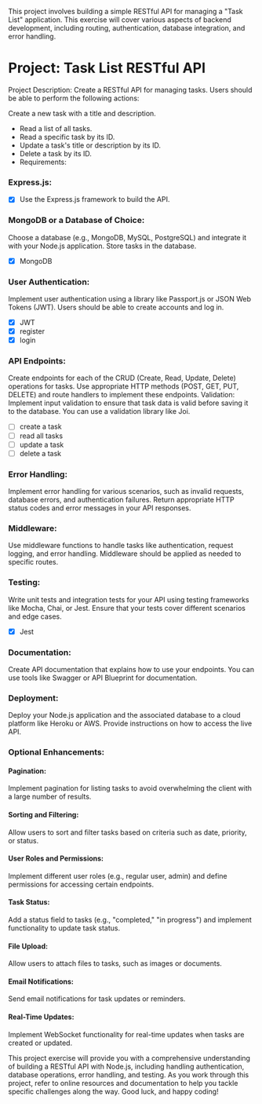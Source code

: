 This project involves building a simple RESTful API for managing a "Task List" application. This exercise will cover various aspects of backend development, including routing, authentication, database integration, and error handling.

# Project: Task List RESTful API

Project Description:
Create a RESTful API for managing tasks. Users should be able to perform the following actions:

Create a new task with a title and description.

- Read a list of all tasks.
- Read a specific task by its ID.
- Update a task's title or description by its ID.
- Delete a task by its ID.
- Requirements:

### Express.js:

- [x] Use the Express.js framework to build the API.

### MongoDB or a Database of Choice:

Choose a database (e.g., MongoDB, MySQL, PostgreSQL) and integrate it with your Node.js application. Store tasks in the database.

- [x] MongoDB

### User Authentication:

Implement user authentication using a library like Passport.js or JSON Web Tokens (JWT). Users should be able to create accounts and log in.

- [x] JWT
- [x] register
- [x] login

### API Endpoints:

Create endpoints for each of the CRUD (Create, Read, Update, Delete) operations for tasks.
Use appropriate HTTP methods (POST, GET, PUT, DELETE) and route handlers to implement these endpoints.
Validation: Implement input validation to ensure that task data is valid before saving it to the database. You can use a validation library like Joi.

- [ ] create a task
- [ ] read all tasks
- [ ] update a task
- [ ] delete a task

### Error Handling:

Implement error handling for various scenarios, such as invalid requests, database errors, and authentication failures. Return appropriate HTTP status codes and error messages in your API responses.

### Middleware:

Use middleware functions to handle tasks like authentication, request logging, and error handling. Middleware should be applied as needed to specific routes.

### Testing:

Write unit tests and integration tests for your API using testing frameworks like Mocha, Chai, or Jest. Ensure that your tests cover different scenarios and edge cases.

- [x] Jest

### Documentation:

Create API documentation that explains how to use your endpoints. You can use tools like Swagger or API Blueprint for documentation.

### Deployment:

Deploy your Node.js application and the associated database to a cloud platform like Heroku or AWS. Provide instructions on how to access the live API.

### Optional Enhancements:

#### Pagination:

Implement pagination for listing tasks to avoid overwhelming the client with a large number of results.

#### Sorting and Filtering:

Allow users to sort and filter tasks based on criteria such as date, priority, or status.

#### User Roles and Permissions:

Implement different user roles (e.g., regular user, admin) and define permissions for accessing certain endpoints.

#### Task Status:

Add a status field to tasks (e.g., "completed," "in progress") and implement functionality to update task status.

#### File Upload:

Allow users to attach files to tasks, such as images or documents.

#### Email Notifications:

Send email notifications for task updates or reminders.

#### Real-Time Updates:

Implement WebSocket functionality for real-time updates when tasks are created or updated.

This project exercise will provide you with a comprehensive understanding of building a RESTful API with Node.js, including handling authentication, database operations, error handling, and testing. As you work through this project, refer to online resources and documentation to help you tackle specific challenges along the way. Good luck, and happy coding!
